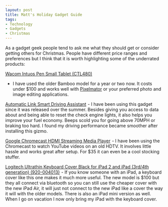 ```yaml
---
layout: post
title: Matt's Holiday Gadget Guide
tags: 
- Technology
- Gadgets
- Christmas
---
```

As a gadget geek people tend to ask me what they should get or consider getting others for Christmas. People have different price ranges and preferences but I think that it is worth highlighting some of the underrated products:

<a href="http://www.amazon.com/gp/product/B00EN27TCI/ref=as_li_ss_tl?ie=UTF8&amp;camp=1789&amp;creative=390957&amp;creativeASIN=B00EN27TCI&amp;linkCode=as2&amp;tag=zagajacom-20">Wacom Intuos Pen Small Tablet (CTL480)</a><img src="http://ir-na.amazon-adsystem.com/e/ir?t=zagajacom-20&amp;l=as2&amp;o=1&amp;a=B00EN27TCI" width="1" height="1" border="0" alt="" style="border:none !important; margin:0px !important;" />
 - I have used the older Bamboo model for a year or two now. It costs under $100 and works well with <a href="https://itunes.apple.com/us/app/pixelmator/id407963104?mt=12&amp;uo=4&amp;at=11l74i" target="itunes_store">Pixelmator</a> or your preferred photo and image editing applications.

<a href="http://www.amazon.com/gp/product/B00FJXKE5E/ref=as_li_ss_tl?ie=UTF8&amp;camp=1789&amp;creative=390957&amp;creativeASIN=B00FJXKE5E&amp;linkCode=as2&amp;tag=zagajacom-20">Automatic Link Smart Driving Assistant</a><img src="http://ir-na.amazon-adsystem.com/e/ir?t=zagajacom-20&amp;l=as2&amp;o=1&amp;a=B00FJXKE5E" width="1" height="1" border="0" alt="" style="border:none !important; margin:0px !important;" /> - I have been using this gadget since it was released over the summer. Besides giving you access to data about and being able to reset the check engine lights, it also helps you improve your fuel economy. Beeps scold you for going above 70MPH or braking too hard. I found my driving performance became smoother after installing this gizmo.

<a href="http://www.amazon.com/gp/product/B00DR0PDNE/ref=as_li_ss_tl?ie=UTF8&amp;camp=1789&amp;creative=390957&amp;creativeASIN=B00DR0PDNE&amp;linkCode=as2&amp;tag=zagajacom-20">Google Chromecast HDMI Streaming Media Player</a><img src="http://ir-na.amazon-adsystem.com/e/ir?t=zagajacom-20&amp;l=as2&amp;o=1&amp;a=B00DR0PDNE" width="1" height="1" border="0" alt="" style="border:none !important; margin:0px !important;" /> - I have been using the Chromecast to watch YouTube videos on an old HDTV. It involves little hassle and works great after setup. For $35 it can even be a cool stocking stuffer.

<a href="http://www.amazon.com/gp/product/B007PRHNHO/ref=as_li_ss_tl?ie=UTF8&amp;camp=1789&amp;creative=390957&amp;creativeASIN=B007PRHNHO&amp;linkCode=as2&amp;tag=zagajacom-20">Logitech Ultrathin Keyboard Cover Black for iPad 2 and iPad (3rd/4th generation) (920-004013)</a><img src="http://ir-na.amazon-adsystem.com/e/ir?t=zagajacom-20&amp;l=as2&amp;o=1&amp;a=B007PRHNHO" width="1" height="1" border="0" alt="" style="border:none !important; margin:0px !important;" /> - If you know someone with an iPad, a keyboard cover like this one makes it much more useful. The new model is $100 but they all connect via bluetooth so you can still use the cheaper cover with the new iPad Air, it will just not connect to the new iPad like a cover the way it will with the older models. There is also an iPad mini version as well. When I go on vacation I now only bring my iPad with the keyboard cover.
